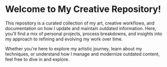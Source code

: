 # Welcome to My Creative Repository!
This repository is a curated collection of my art, creative workflows, and documentation on how I update and maintain outdated information. Here, you'll find a mix of personal projects, process breakdowns, and insights into my approach to refining and evolving my work over time.

Whether you're here to explore my artistic journey, learn about my techniques, or understand how I manage and modernize outdated content, feel free to dive in and explore.
